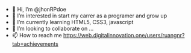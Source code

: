 - 👋 Hi, I’m @jhonRPdoe
- 👀 I’m interested in start my carrer as a programer and grow up
- 🌱 I’m currently learning HTML5, CSS3, javascript
- 💞️ I’m looking to collaborate on ...
- 📫 How to reach me https://web.digitalinnovation.one/users/ruangnr?tab=achievements

<!---
jhonRPdoe/jhonRPdoe is a ✨ special ✨ repository because its `README.md` (this file) appears on your GitHub profile.
You can click the Preview link to take a look at your changes.
--->
